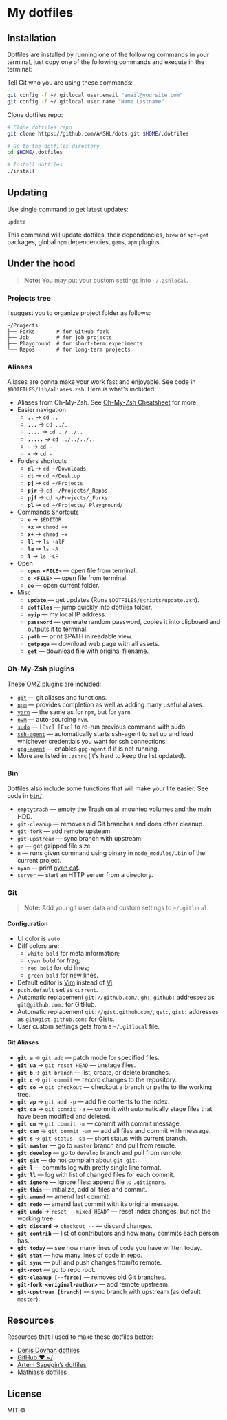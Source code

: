 # My dotfiles

## Installation

Dotfiles are installed by running one of the following commands in your terminal, just copy one of the following commands and execute in the terminal:

Tell Git who you are using these commands:

```sh
git config -f ~/.gitlocal user.email "email@yoursite.com"
git config -f ~/.gitlocal user.name "Name Lastname"
```

Clone dotfiles repo:

```sh
# Clone dotfiles repo
git clone https://github.com/AMSHL/dots.git $HOME/.dotfiles

# Go to the dotfiles directory
cd $HOME/.dotfiles

# Install dotfiles
./install
```

## Updating

Use single command to get latest updates:

```
update
```

This command will update dotfiles, their dependencies, `brew` or `apt-get` packages, global `npm` dependencies, `gem`s, `apm` plugins.

## Under the hood

> **Note:** You may put your custom settings into `~/.zshlocal`.

### Projects tree

I suggest you to organize project folder as follows:

```
~/Projects
├── Forks       # for GitHub fork
├── Job         # for job projects
├── Playground  # for short-term experiments
└── Repos       # for long-term projects
```

### Aliases

Aliases are gonna make your work fast and enjoyable. See code in `$DOTFILES/lib/aliases.zsh`. Here is what's included:

- Aliases from Oh-My-Zsh. See [Oh-My-Zsh Cheatsheet](https://github.com/robbyrussell/oh-my-zsh/wiki/Cheatsheet#commands) for more.
- Easier navigation
  - **`..`** → `cd ..`
  - **`...`** → `cd ../..`
  - **`....`** → `cd ../../..`
  - **`.....`** → `cd ../../../..`
  - **`~`** → `cd ~`
  - **`-`** → `cd -`
- Folders shortcuts
  - **`dl`** → `cd ~/Downloads`
  - **`dt`** → `cd ~/Desktop`
  - **`pj`** → `cd ~/Projects`
  - **`pjr`** → `cd ~/Projects/_Repos`
  - **`pjf`** → `cd ~/Projects/_Forks`
  - **`pl`** → `cd ~/Projects/_Playground/`
- Commands Shortcuts
  - **`e`** → `$EDITOR`
  - **`+x`** → `chmod +x`
  - **`x+`** → `chmod +x`
  - **`ll`** → `ls -alF`
  - **`la`** → `ls -A`
  - **`l`** → `ls -CF`
- Open
  - **`open <FILE>`** — open file from terminal.
  - **`o <FILE>`** — open file from terminal.
  - **`oo`** — open current folder.
- Misc
  - **`update`** — get updates (Runs `$DOTFILES/scripts/update.zsh`).
  - **`dotfiles`** — jump quickly into dotfiles folder.
  - **`myip`** — my local IP address.
  - **`password`** — generate random password, copies it into clipboard and outputs it to terminal.
  - **`path`** — print $PATH in readable view.
  - **`getpage`** — download web page with all assets.
  - **`get`** — download file with original filename.

### Oh-My-Zsh plugins

These OMZ plugins are included:

- [`git`](https://github.com/robbyrussell/oh-my-zsh/tree/master/plugins/git) — git aliases and functions.
- [`npm`](https://github.com/robbyrussell/oh-my-zsh/tree/master/plugins/npm) — provides completion as well as adding many useful aliases.
- [`yarn`](https://github.com/robbyrussell/oh-my-zsh/tree/master/plugins/yarn) — the same as for `npm`, but for `yarn`
- [`nvm`](https://github.com/robbyrussell/oh-my-zsh/tree/master/plugins/nvm) — auto-sourcing `nvm`.
- [`sudo`](https://github.com/robbyrussell/oh-my-zsh/tree/master/plugins/sudo) — `[Esc] [Esc]` to re-run previous command with sudo.
- [`ssh-agent`](https://github.com/robbyrussell/oh-my-zsh/tree/master/plugins/ssh-agent) — automatically starts ssh-agent to set up and load whichever credentials you want for ssh connections.
- [`gpg-agent`](https://github.com/robbyrussell/oh-my-zsh/tree/master/plugins/gpg-agent) — enables `gpg-agent` if it is not running.
- More are listed in `.zshrc` (it's hard to keep the list updated).

### Bin

Dotfiles also include some functions that will make your life easier. See code in [`bin/`](./bin).

- `emptytrash` — empty the Trash on all mounted volumes and the main HDD.
- `git-cleanup` — removes old Git branches and does other cleanup.
- `git-fork` — add remote upsteam.
- `git-upstream` — sync branch with upstream.
- `gz` — get gzipped file size
- `n` — runs given command using binary in `node_modules/.bin` of the current project.
- `nyan` — print [nyan cat](https://www.youtube.com/watch?v=QH2-TGUlwu4).
- `server` — start an HTTP server from a directory.

### Git

> **Note:** Add your git user data and custom settings to `~/.gitlocal`.

#### Configuration

- UI color is `auto`.
- Diff colors are:
  - `white bold` for meta information;
  - `cyan bold` for frag;
  - `red bold` for old lines;
  - `green bold` for new lines.
- Default editor is [Vim](http://www.vim.org/) instead of [Vi](http://www.tutorialspoint.com/unix/unix-vi-editor.htm).
- `push.default` set as `current`.
- Automatic replacement `git://github.com/`, `gh:`, `github:` addresses as `git@github.com:` for GitHub.
- Automatic replacement `git://gist.github.com/`, `gst:`, `gist:` addresses as `git@gist.github.com:` for Gists.
- User custom settings gets from a `~/.gitlocal` file.

#### Git Aliases

- **`git a`** → `git add` — patch mode for specified files.
- **`git ua`** → `git reset HEAD` — unstage files.
- **`git b`** → `git branch` — list, create, or delete branches.
- **`git c`** → `git commit` — record changes to the repository.
- **`git co`** → `git checkout` — checkout a branch or paths to the working tree.
- **`git ap`** → `git add -p` — add file contents to the index.
- **`git ca`** → `git commit -a` — commit with automatically stage files that have been modified and deleted.
- **`git cm`** → `git commit -m` — commit with commit message.
- **`git cam`** → `git commit -am` — add all files and commit with message.
- **`git s`** → `git status -sb` — short status with current branch.
- **`git master`** — go to `master` branch and pull from remote.
- **`git develop`** — go to `develop` branch and pull from remote.
- **`git git`** — do not complain about `git git`.
- **`git l`** — commits log with pretty single line format.
- **`git ll`** — log with list of changed files for each commit.
- **`git ignore`** — ignore files: append file to `.gitignore`.
- **`git this`** — initialize, add all files and commit.
- **`git amend`** — amend last commit.
- **`git redo`** — amend last commit with its original message.
- **`git undo`** → `reset --mixed HEAD^` — reset index changes, but not the working tree.
- **`git discard`** → `checkout --` — discard changes.
- **`git contrib`** — list of contributors and how many commits each person has.
- **`git today`** — see how many lines of code you have written today.
- **`git stat`** — how many lines of code in repo.
- **`git sync`** — pull and push changes from/to remote.
- **`git-root`** — go to repo root.
- **`git-cleanup [--force]`** — removes old Git branches.
- **`git-fork <original-author>`** — add remote upstream.
- **`git-upstream [branch]`** — sync branch with upstream (as default `master`).

## Resources

Resources that I used to make these dotfiles better:
- [Denis Dovhan dotfiles](https://github.com/denysdovhan/dotfiles)
- [GitHub ❤ ~/](http://dotfiles.github.com/)
- [Artem Sapegin’s dotfiles](https://github.com/sapegin/dotfiles)
- [Mathias’s dotfiles](https://github.com/mathiasbynens/dotfiles)

## License

MIT ©
